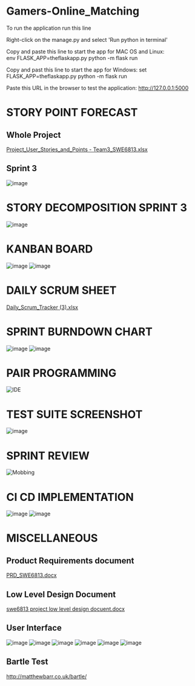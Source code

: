 # Gamers-Online_Matching

 To run the application run this line

 Right-click on the manage.py and select 'Run python in terminal'
 
 Copy and paste this line to start the app for MAC OS and Linux:  
 env FLASK_APP=theflaskapp.py python -m flask run

 Copy and past this line to start the app for Windows:
 set FLASK_APP=theflaskapp.py python -m flask run


 Paste this URL in the browser to test the application:  http://127.0.0.1:5000
 
 # STORY POINT FORECAST
 
 ## Whole Project
 
 [Project_User_Stories_and_Points - Team3_SWE6813.xlsx](https://github.com/Web-Service-Engineering/Gamers-Online_Matching/files/10994365/Project_User_Stories_and_Points.-.Team3_SWE6813.xlsx)

 ## Sprint 3
![image](https://user-images.githubusercontent.com/85327006/234594260-9a746fb1-bed5-4439-bfa2-ca7e3117b375.png)
 
 # STORY DECOMPOSITION SPRINT 3
 
 ![image](https://user-images.githubusercontent.com/85327006/234594449-6b9eb6bc-5fd9-437a-89c9-9c7378203c0e.png)
 
 # KANBAN BOARD 

 ![image](https://user-images.githubusercontent.com/85327006/234598464-09b3f7f6-3cbb-4ef1-9f89-47dbe670685b.png)
![image](https://user-images.githubusercontent.com/85327006/234598578-523019bc-b42d-42e0-9c82-ed9d62321aca.png)
 
 # DAILY SCRUM SHEET
[Daily_Scrum_Tracker (3).xlsx](https://github.com/Web-Service-Engineering/Gamers-Online_Matching/files/11333701/Daily_Scrum_Tracker.3.xlsx)
 
 # SPRINT BURNDOWN CHART
 
![image](https://user-images.githubusercontent.com/85327006/234599801-007e3320-c3eb-4d9b-9ae7-b98fe3efafd1.png)
![image](https://user-images.githubusercontent.com/85327006/234599926-cec919e1-0d40-4747-aa59-084724dc33b0.png)
 
 # PAIR PROGRAMMING
 
![IDE](https://user-images.githubusercontent.com/85327006/234599997-7648ddb0-1234-45c7-be7b-16f7303bbd3f.PNG)
 
 # TEST SUITE SCREENSHOT

 ![image](https://user-images.githubusercontent.com/85327006/230260430-f3394fd5-0479-4cb7-a341-b71ef0178b6a.png)
 
 # SPRINT REVIEW
 
  ![Mobbing](https://user-images.githubusercontent.com/85327006/234600621-764d5dad-e9f6-40b7-a5fe-cc6c35365827.PNG)
  
  # CI CD IMPLEMENTATION
  ![image](https://user-images.githubusercontent.com/85327006/234600800-cddc7539-dee9-4772-b5c8-037e3a0a057f.png)
![image](https://user-images.githubusercontent.com/85327006/234600969-17efe9f7-cd0a-41ad-bbaf-72222a746b88.png)
  
 # MISCELLANEOUS
 
 ## Product Requirements document
[PRD_SWE6813.docx](https://github.com/Web-Service-Engineering/Gamers-Online_Matching/files/10985733/PRD_SWE6813.docx)

 ## Low Level Design Document
[swe6813 project low level design docuent.docx](https://github.com/Web-Service-Engineering/Gamers-Online_Matching/files/10985736/swe6813.project.low.level.design.docuent.docx)

 ## User Interface
 
 ![image](https://user-images.githubusercontent.com/85327006/234601601-2d79132c-6ffb-4b47-b82c-da4356161ba9.png)
![image](https://user-images.githubusercontent.com/85327006/234601801-f29c18d8-794f-473c-ad8f-bc4dd4498acc.png)
![image](https://user-images.githubusercontent.com/85327006/234601869-201d34b4-0051-4d8e-af65-771672dd19d9.png)
![image](https://user-images.githubusercontent.com/85327006/234601952-94fe94f3-64c0-4bf4-9a47-d8748870f665.png)
![image](https://user-images.githubusercontent.com/85327006/234602027-414318d5-cdce-4f46-8c53-1335c4fe5f80.png)
![image](https://user-images.githubusercontent.com/85327006/234602121-1a741fb1-37af-4b77-a1f0-01bcd16b7bf1.png)

## Bartle Test
http://matthewbarr.co.uk/bartle/


 


